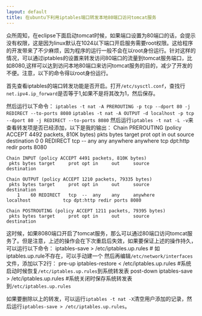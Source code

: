 ```yaml
---
layout: default
title: 在ubuntu下利用iptables端口转发本地80端口访问tomcat服务
---
```


众所周知，在eclipse下面启动tomcat时候，如果端口设置为80端口的话，会提示没有权限，这是因为linux默认在1024以下端口开启服务需要root权限。这给程序的开发带来了不少麻烦，因为程序的运行一般不会在以root身份运行。针对这样的情况，可以通过iptables的设置来转发访问80端口的流量到tomcat服务端口，比如8080,这样可以达到访问本地80端口来访问tomcat服务的目的，减少了开发的不便。注意，以下的命令得以root身份运行。

首先查看iptables的端口转发功能是否开启。打开`/etc/sysctl.conf`，查找行`net.ipv4.ip_forward`是否等于1,如果不是将其改为1，然后保存。

然后运行以下命令：
	`iptables -t nat -A PREROUTING -p tcp --dport 80 -j REDIRECT --to-ports 8080`
	`iptables -t nat -A OUTPUT -d localhost -p tcp --dport 80 -j REDIRECT --to-ports 8080`
然后运行`iptables -t nat -L -v`来查看转发项是否已经添加，以下是我的输出：
	Chain PREROUTING (policy ACCEPT 4492 packets, 810K bytes)
	 pkts bytes target     prot opt in     out     source               destination
		0     0 REDIRECT   tcp  --  any    any     anywhere             anywhere             tcp dpt:http redir ports 8080

	Chain INPUT (policy ACCEPT 4491 packets, 810K bytes)
	 pkts bytes target     prot opt in     out     source               destination

	Chain OUTPUT (policy ACCEPT 1210 packets, 79335 bytes)
	 pkts bytes target     prot opt in     out     source               destination
		1    60 REDIRECT   tcp  --  any    any     anywhere             localhost            tcp dpt:http redir ports 8080

	Chain POSTROUTING (policy ACCEPT 1211 packets, 79395 bytes)
	 pkts bytes target     prot opt in     out     source               destination 

这时候，如果8080端口开启了tomcat服务，那么可以通过80端口访问tomcat服务了。但是注意，上述的操作会在下次重启后失效，如果要保证上述的操作持久，可以运行以下命令：
	iptables-save > /etc/iptables.up.rules # 如iptables.up.rule不存在，可以手动建一个
然后再编辑`/etc/network/interfaces`文件，添加以下2行：
	pre-up iptables-restore < /etc/iptables.up.rules #系统启动时候恢复`/etc/iptables.up.rules`到系统转发表
	post-down iptables-save > /etc/iptables.up.rules #系统关闭时保存系统转发表到`/etc/iptables.up.rules` 

如果要删除以上的转发，可以运行`iptables -t nat -X`清空用户添加的记录，然后运行`iptables-save > /etc/iptables.up.rules`。


